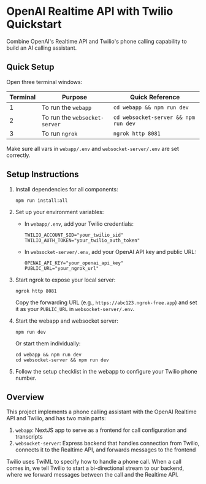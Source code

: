 # OpenAI Realtime API with Twilio Quickstart

Combine OpenAI's Realtime API and Twilio's phone calling capability to build an AI calling assistant.

## Quick Setup

Open three terminal windows:

| Terminal | Purpose                       | Quick Reference                     |
| -------- | ----------------------------- | ----------------------------------- |
| 1        | To run the `webapp`           | `cd webapp && npm run dev`          |
| 2        | To run the `websocket-server` | `cd websocket-server && npm run dev`|
| 3        | To run `ngrok`                | `ngrok http 8081`                   |

Make sure all vars in `webapp/.env` and `websocket-server/.env` are set correctly.

## Setup Instructions

1. Install dependencies for all components:
   ```
   npm run install:all
   ```

2. Set up your environment variables:
   - In `webapp/.env`, add your Twilio credentials:
     ```
     TWILIO_ACCOUNT_SID="your_twilio_sid"
     TWILIO_AUTH_TOKEN="your_twilio_auth_token"
     ```
   - In `websocket-server/.env`, add your OpenAI API key and public URL:
     ```
     OPENAI_API_KEY="your_openai_api_key"
     PUBLIC_URL="your_ngrok_url"
     ```

3. Start ngrok to expose your local server:
   ```
   ngrok http 8081
   ```
   Copy the forwarding URL (e.g., `https://abc123.ngrok-free.app`) and set it as your `PUBLIC_URL` in `websocket-server/.env`.

4. Start the webapp and websocket server:
   ```
   npm run dev
   ```
   Or start them individually:
   ```
   cd webapp && npm run dev
   cd websocket-server && npm run dev
   ```

5. Follow the setup checklist in the webapp to configure your Twilio phone number.

## Overview

This project implements a phone calling assistant with the OpenAI Realtime API and Twilio, and has two main parts:

1. `webapp`: NextJS app to serve as a frontend for call configuration and transcripts
2. `websocket-server`: Express backend that handles connection from Twilio, connects it to the Realtime API, and forwards messages to the frontend

Twilio uses TwiML to specify how to handle a phone call. When a call comes in, we tell Twilio to start a bi-directional stream to our backend, where we forward messages between the call and the Realtime API.